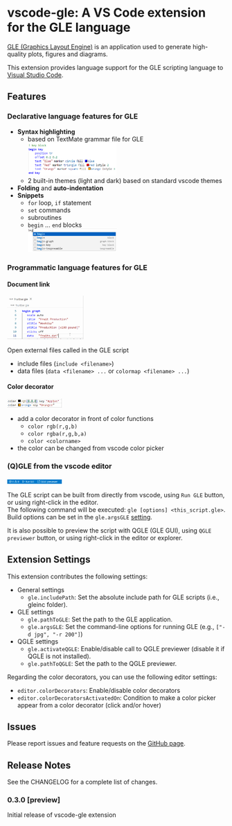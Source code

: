 # vscode-gle: A VS Code extension for the GLE language

[GLE (Graphics Layout Engine)](https://glx.sourceforge.io/) is an application used to generate high-quality plots, figures and diagrams.

This extension provides language support for the GLE scripting language to [Visual Studio Code](https://code.visualstudio.com/).

## Features

### Declarative language features for GLE

 - **Syntax highlighting** 
    + based on TextMate grammar file for GLE\
      <img src="media/key.png" alt="key" width="45%"/>
    + 2 built-in themes (light and dark) based on standard vscode themes
 - **Folding** and **auto-indentation**
 - **Snippets**
    + `for` loop, `if` statement
    + `set` commands
    + subroutines
    + `begin` ... `end` blocks\
      <img src="media/snippet.png" alt="snippet" width="45%"/>

### Programmatic language features for GLE

#### Document link 

<img src="media/link.gif" alt="Link provider" width="35%"/>

Open external files called in the GLE script
 - include files (`include <filename>`)
 - data files (`data <filename> ...` or `colormap <filename> ...`)

#### Color decorator

<img src="media/colors.gif" alt="Color decorator" width="25%"/>

 - add a color decorator in front of color functions
   + `color rgb(r,g,b)`
   + `color rgba(r,g,b,a)`
   + `color <colorname>`
 - the color can be changed from vscode color picker

### (Q)GLE from the vscode editor


<img src="media/runner.png" alt="Status bar" width="25%"/>

The GLE script can be built from directly from vscode, using `Run GLE` button, or using right-click in the editor.\
The following command will be executed: `gle [options] <this_script.gle>`.\
Build options can be set in the `gle.argsGLE` [setting](#extension-settings).

It is also possible to preview the script with QGLE (GLE GUI), using `QGLE previewer` button, or using right-click in the editor or explorer.


## Extension Settings

This extension contributes the following settings:

 - General settings
    + `gle.includePath`: Set the absolute include path for GLE scripts (i.e., gleinc folder).
 - GLE settings
    + `gle.pathToGLE`: Set the path to the GLE application.
    + `gle.argsGLE`: Set the command-line options for running GLE (e.g., `["-d jpg", "-r 200"]`)
 - QGLE settings
    + `gle.activateQGLE`: Enable/disable call to QGLE previewer (disable it if QGLE is not installed).
    + `gle.pathToQGLE`: Set the path to the QGLE previewer.

Regarding the color decorators, you can use the following editor settings:

 - `editor.colorDecorators`: Enable/disable color decorators
 - `editor.colorDecoratorsActivatedOn`: Condition to make a color picker appear from a color decorator (click and/or hover)


## Issues

Please report issues and feature requests on the [GitHub page](https://github.com/PiauV/vscode-gle/issues).

## Release Notes

See the CHANGELOG for a complete list of changes.

### 0.3.0 [preview]

Initial release of vscode-gle extension

